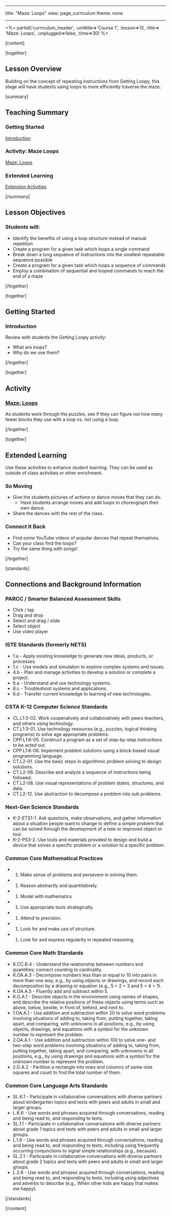 * * *

title: "Maze: Loops" view: page_curriculum theme: none

* * *

<%= partial('curriculum_header', :unittitle=>'Course 1', :lesson=>13, :title=> 'Maze: Loops', :unplugged=>false, :time=>30) %>

[content]

[together]

## Lesson Overview

Building on the concept of repeating instructions from Getting Loopy, this stage will have students using loops to more efficiently traverse the maze.

[summary]

## Teaching Summary

### **Getting Started**

[Introduction](#GetStarted)   


### **Activity: Maze Loops**

[Maze: Loops](#Activity)

### **Extended Learning**

[Extension Activities](#Extended)

[/summary]

## Lesson Objectives

### Students will:

  * Identify the benefits of using a loop structure instead of manual repetition
  * Create a program for a given task which loops a single command
  * Break down a long sequence of instructions into the smallest repeatable sequence possible
  * Create a program for a given task which loops a sequence of commands
  * Employ a combination of sequential and looped commands to reach the end of a maze

[/together]

[together]

## Getting Started

### <a name="GetStarted"></a> Introduction

Review with students the Getting Loopy activity:

  * What are loops?
  * Why do we use them?

[/together]

[together]

## Activity

### <a name="Activity"></a> [Maze: Loops](http://learn.letron.vip/s/course1/stage/13/puzzle/1)

As students work through the puzzles, see if they can figure out how many fewer blocks they use with a loop vs. not using a loop.

[/together]

<!--(this is left in here as an example of how to include an image in Markdown)
![](binaryphoto.png) -->

[together]

## Extended Learning

<a name="Extended"></a>Use these activities to enhance student learning. They can be used as outside of class activities or other enrichment.

### So Moving

  * Give the students pictures of actions or dance moves that they can do. 
      * Have students arrange moves and add loops to choreograph their own dance.
  * Share the dances with the rest of the class.

### Connect It Back

  * Find some YouTube videos of popular dances that repeat themselves.
  * Can your class find the loops?
  * Try the same thing with songs! 

[/together]

[standards]

## Connections and Background Information

### PARCC / Smarter Balanced Assessment Skills

  * Click / tap
  * Drag and drop
  * Select and drag / slide
  * Select object
  * Use video player

### ISTE Standards (formerly NETS)

  * 1.a - Apply existing knowledge to generate new ideas, products, or processes.
  * 1.c - Use models and simulation to explore complex systems and issues.
  * 4.b - Plan and manage activities to develop a solution or complete a project.
  * 6.a - Understand and use technology systems.
  * 6.c - Troubleshoot systems and applications.
  * 6.d - Transfer current knowledge to learning of new technologies. 

### CSTA K-12 Computer Science Standards

  * CL.L1:3-02. Work cooperatively and collaboratively with peers teachers, and others using technology.
  * CT.L1:3-01. Use technology resources (e.g., puzzles, logical thinking programs) to solve age appropriate problems.
  * CPP.L1:6-05. Construct a program as a set of step-by-step instructions to be acted out.
  * CPP.L1:6-06. Implement problem solutions using a block-based visual programming language.
  * CT.L2-01. Use the basic steps in algorithmic problem solving to design solutions.
  * CT.L2-06. Describe and analyze a sequence of instructions being followed.
  * CT.L2-08. Use visual representations of problem states, structures, and data.
  * CT.L2-12. Use abstraction to decompose a problem into sub problems. 

### Next-Gen Science Standards

  * K-2-ETS1-1. Ask questions, make observations, and gather information about a situation people want to change to define a simple problem that can be solved through the development of a new or improved object or tool.
  * K-2-PS3-2. Use tools and materials provided to design and build a device that solves a specific problem or a solution to a specific problem.

### Common Core Mathematical Practices

  *   1. Make sense of problems and persevere in solving them.
  *   1. Reason abstractly and quantitatively.
  *   1. Model with mathematics
  *   1. Use appropriate tools strategically.
  *   1. Attend to precision.
  *   1. Look for and make use of structure.
  *   1. Look for and express regularity in repeated reasoning.

### Common Core Math Standards

  * K.CC.B.4 - Understand the relationship between numbers and quantities; connect counting to cardinality.
  * K.OA.A.3 - Decompose numbers less than or equal to 10 into pairs in more than one way, e.g., by using objects or drawings, and record each decomposition by a drawing or equation (e.g., 5 = 2 + 3 and 5 = 4 + 1).
  * K.OA.A.5 - Fluently add and subtract within 5.
  * K.G.A.1 - Describe objects in the environment using names of shapes, and describe the relative positions of these objects using terms such as above, below, beside, in front of, behind, and next to.
  * 1.OA.A.1 - Use addition and subtraction within 20 to solve word problems involving situations of adding to, taking from, putting together, taking apart, and comparing, with unknowns in all positions, e.g., by using objects, drawings, and equations with a symbol for the unknown number to represent the problem.
  * 2.OA.A.1 - Use addition and subtraction within 100 to solve one- and two-step word problems involving situations of adding to, taking from, putting together, taking apart, and comparing, with unknowns in all positions, e.g., by using drawings and equations with a symbol for the unknown number to represent the problem.
  * 2.G.A.2 - Partition a rectangle into rows and columns of same-size squares and count to find the total number of them.

### Common Core Language Arts Standards

  * SL.K.1 - Participate in collaborative conversations with diverse partners about kindergarten topics and texts with peers and adults in small and larger groups.
  * L.K.6 - Use words and phrases acquired through conversations, reading and being read to, and responding to texts.
  * SL.1.1 - Participate in collaborative conversations with diverse partners about grade 1 topics and texts with peers and adults in small and larger groups.
  * L.1.6 - Use words and phrases acquired through conversations, reading and being read to, and responding to texts, including using frequently occurring conjunctions to signal simple relationships (e.g., because).
  * SL.2.1 - Participate in collaborative conversations with diverse partners about grade 2 topics and texts with peers and adults in small and larger groups.
  * L.2.6 - Use words and phrases acquired through conversations, reading and being read to, and responding to texts, including using adjectives and adverbs to describe (e.g., When other kids are happy that makes me happy).

[/standards]

[/content]

<link rel="stylesheet" type="text/css" href="../docs/morestyle.css" />